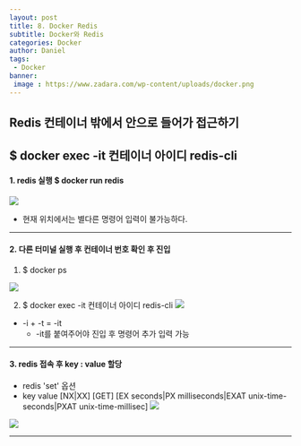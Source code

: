 ```yaml
---
layout: post
title: 8. Docker Redis
subtitle: Docker와 Redis
categories: Docker
author: Daniel
tags: 
 - Docker
banner:
 image : https://www.zadara.com/wp-content/uploads/docker.png
---
```


Redis 컨테이너 밖에서 안으로 들어가 접근하기
--
## $ docker exec -it 컨테이너 아이디 redis-cli

#### 1. redis 실행 $ docker run redis

![](https://i.imgur.com/beqJiC6.png)
- 현재 위치에서는 별다른 명령어 입력이 불가능하다.
---

#### 2. 다른 터미널 실행 후 컨테이너 번호 확인 후 진입
1. $ docker ps

![](https://i.imgur.com/cM6VR6k.png)

2. $ docker exec -it 컨테이너 아이디 redis-cli
![](https://i.imgur.com/qd0nPqx.png)

- -i  + -t = -it
	- -it를 붙여주어야 진입 후 명령어 추가 입력 가능
---

#### 3. redis 접속 후 key : value 할당
- redis 'set' 옵션
- key value [NX|XX] [GET] [EX seconds|PX milliseconds|EXAT unix-time-seconds|PXAT unix-time-millisec]
![](https://i.imgur.com/uuAj400.png)

![](https://i.imgur.com/CHEVvND.png)

---
